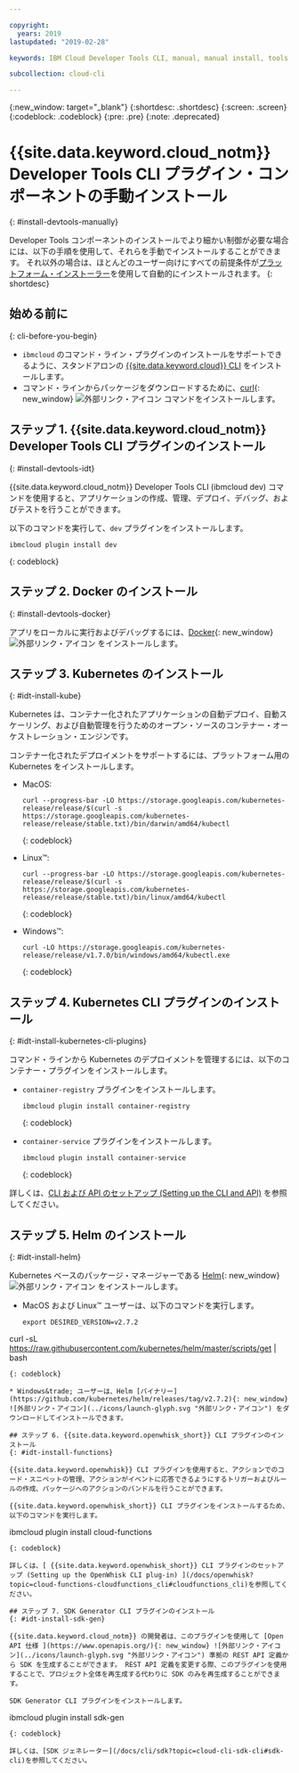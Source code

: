 ```yaml
---

copyright:
  years: 2019
lastupdated: "2019-02-28"

keywords: IBM Cloud Developer Tools CLI, manual, manual install, tools, components, developer tools, ibmcloud cli, ibmcloud, ibmcloud dev, cli, plugin, plug-in, command line, command-line, developer tools, kubernetes, kubectl

subcollection: cloud-cli

---
```


{:new_window: target="_blank"}
{:shortdesc: .shortdesc}
{:screen: .screen}
{:codeblock: .codeblock}
{:pre: .pre}
{:note: .deprecated}

# {{site.data.keyword.cloud_notm}} Developer Tools CLI プラグイン・コンポーネントの手動インストール
{: #install-devtools-manually}

Developer Tools コンポーネントのインストールでより細かい制御が必要な場合には、以下の手順を使用して、それらを手動でインストールすることができます。 それ以外の場合は、ほとんどのユーザー向けにすべての前提条件が[プラットフォーム・インストーラー](/docs/cli?topic=cloud-cli-ibmcloud-cli#step1-install-idt)を使用して自動的にインストールされます。
{: shortdesc}

## 始める前に
{: cli-before-you-begin}

* `ibmcloud` のコマンド・ライン・プラグインのインストールをサポートできるように、スタンドアロンの [{{site.data.keyword.cloud}} CLI](/docs/cli?topic=cloud-cli-install-ibmcloud-cli#install-ibmcloud-cli) をインストールします。
* コマンド・ラインからパッケージをダウンロードするために、[curl](https://curl.haxx.se/download.html){: new_window} ![外部リンク・アイコン](../icons/launch-glyph.svg "外部リンク・アイコン") コマンドをインストールします。

## ステップ 1. {{site.data.keyword.cloud_notm}} Developer Tools CLI プラグインのインストール
{: #install-devtools-idt}

{{site.data.keyword.cloud_notm}} Developer Tools CLI (ibmcloud dev) コマンドを使用すると、アプリケーションの作成、管理、デプロイ、デバッグ、およびテストを行うことができます。

以下のコマンドを実行して、`dev` プラグインをインストールします。 
```
ibmcloud plugin install dev
```
{: codeblock}

## ステップ 2. Docker のインストール
{: #install-devtools-docker}

アプリをローカルに実行およびデバッグするには、[Docker](https://www.docker.com/get-docker){: new_window} ![外部リンク・アイコン](../icons/launch-glyph.svg "外部リンク・アイコン") をインストールします。

## ステップ 3. Kubernetes のインストール
{: #idt-install-kube}

Kubernetes は、コンテナー化されたアプリケーションの自動デプロイ、自動スケーリング、および自動管理を行うためのオープン・ソースのコンテナー・オーケストレーション・エンジンです。

コンテナー化されたデプロイメントをサポートするには、プラットフォーム用の Kubernetes をインストールします。

* MacOS:
  ```
  curl --progress-bar -LO https://storage.googleapis.com/kubernetes-release/release/$(curl -s https://storage.googleapis.com/kubernetes-release/release/stable.txt)/bin/darwin/amd64/kubectl
  ```
  {: codeblock}

* Linux&trade;:
  ```
  curl --progress-bar -LO https://storage.googleapis.com/kubernetes-release/release/$(curl -s https://storage.googleapis.com/kubernetes-release/release/stable.txt)/bin/linux/amd64/kubectl
  ```
  {: codeblock}

* Windows&trade;:
  ```
  curl -LO https://storage.googleapis.com/kubernetes-release/release/v1.7.0/bin/windows/amd64/kubectl.exe
  ```
  {: codeblock}

## ステップ 4. Kubernetes CLI プラグインのインストール
{: #idt-install-kubernetes-cli-plugins}

コマンド・ラインから Kubernetes のデプロイメントを管理するには、以下のコンテナー・プラグインをインストールします。

* `container-registry` プラグインをインストールします。
  ```
  ibmcloud plugin install container-registry
  ```
  {: codeblock}

* `container-service` プラグインをインストールします。
  ```
  ibmcloud plugin install container-service
  ```
  {: codeblock}

詳しくは、[CLI および API のセットアップ (Setting up the CLI and API)](/docs/containers?topic=containers-cs_cli_install#cs_cli_install) を参照してください。

## ステップ 5. Helm のインストール
{: #idt-install-helm}

Kubernetes ベースのパッケージ・マネージャーである [Helm](https://helm.sh/docs/){: new_window} ![外部リンク・アイコン](../icons/launch-glyph.svg "外部リンク・アイコン") をインストールします。

* MacOS および Linux&trade; ユーザーは、以下のコマンドを実行します。
  ```
  export DESIRED_VERSION=v2.7.2
curl -sL https://raw.githubusercontent.com/kubernetes/helm/master/scripts/get | bash
  ```
  {: codeblock}

* Windows&trade; ユーザーは、Helm [バイナリー](https://github.com/kubernetes/helm/releases/tag/v2.7.2){: new_window} ![外部リンク・アイコン](../icons/launch-glyph.svg "外部リンク・アイコン") をダウンロードしてインストールできます。

## ステップ 6. {{site.data.keyword.openwhisk_short}} CLI プラグインのインストール
{: #idt-install-functions}

{{site.data.keyword.openwhisk}} CLI プラグインを使用すると、アクションでのコード・スニペットの管理、アクションがイベントに応答できるようにするトリガーおよびルールの作成、パッケージへのアクションのバンドルを行うことができます。

{{site.data.keyword.openwhisk_short}} CLI プラグインをインストールするため、以下のコマンドを実行します。
```
ibmcloud plugin install cloud-functions
```
{: codeblock}

詳しくは、[ {{site.data.keyword.openwhisk_short}} CLI プラグインのセットアップ (Setting up the OpenWhisk CLI plug-in) ](/docs/openwhisk?topic=cloud-functions-cloudfunctions_cli#cloudfunctions_cli)を参照してください。

## ステップ 7. SDK Generator CLI プラグインのインストール
{: #idt-install-sdk-gen}

{{site.data.keyword.cloud_notm}} の開発者は、このプラグインを使用して [Open API 仕様 ](https://www.openapis.org/){: new_window} ![外部リンク・アイコン](../icons/launch-glyph.svg "外部リンク・アイコン") 準拠の REST API 定義から SDK を生成することができます。 REST API 定義を変更する際、このプラグインを使用することで、プロジェクト全体を再生成する代わりに SDK のみを再生成することができます。

SDK Generator CLI プラグインをインストールします。
```
ibmcloud plugin install sdk-gen
```
{: codeblock}

詳しくは、[SDK ジェネレーター](/docs/cli/sdk?topic=cloud-cli-sdk-cli#sdk-cli)を参照してください。
